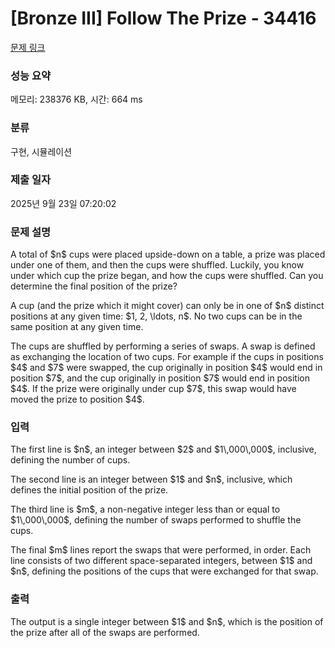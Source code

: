 # [Bronze III] Follow The Prize - 34416 

[문제 링크](https://www.acmicpc.net/problem/34416) 

### 성능 요약

메모리: 238376 KB, 시간: 664 ms

### 분류

구현, 시뮬레이션

### 제출 일자

2025년 9월 23일 07:20:02

### 문제 설명

<p>A total of $n$ cups were placed upside-down on a table, a prize was placed under one of them, and then the cups were shuffled. Luckily, you know under which cup the prize began, and how the cups were shuffled. Can you determine the final position of the prize?</p>

<p>A cup (and the prize which it might cover) can only be in one of $n$ distinct positions at any given time: $1, 2, \ldots, n$. No two cups can be in the same position at any given time.</p>

<p>The cups are shuffled by performing a series of swaps. A swap is defined as exchanging the location of two cups. For example if the cups in positions $4$ and $7$ were swapped, the cup originally in position $4$ would end in position $7$, and the cup originally in position $7$ would end in position $4$. If the prize were originally under cup $7$, this swap would have moved the prize to position $4$.</p>

### 입력 

 <p>The first line is $n$, an integer between $2$ and $1\,000\,000$, inclusive, defining the number of cups.</p>

<p>The second line is an integer between $1$ and $n$, inclusive, which defines the initial position of the prize.</p>

<p>The third line is $m$, a non-negative integer less than or equal to $1\,000\,000$, defining the number of swaps performed to shuffle the cups.</p>

<p>The final $m$ lines report the swaps that were performed, in order. Each line consists of two different space-separated integers, between $1$ and $n$, defining the positions of the cups that were exchanged for that swap.</p>

### 출력 

 <p>The output is a single integer between $1$ and $n$, which is the position of the prize after all of the swaps are performed.</p>

